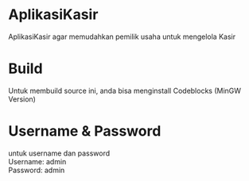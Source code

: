 # AplikasiKasir
AplikasiKasir agar memudahkan pemilik usaha untuk mengelola Kasir
# Build
Untuk membuild source ini, anda bisa menginstall Codeblocks (MinGW Version)
# Username & Password
untuk username dan password<br>
Username: admin<br>
Password: admin
